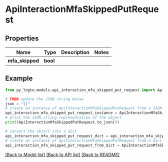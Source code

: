 # ApiInteractionMfaSkippedPutRequest


## Properties

Name | Type | Description | Notes
------------ | ------------- | ------------- | -------------
**mfa_skipped** | **bool** |  | 

## Example

```python
from py_logto.models.api_interaction_mfa_skipped_put_request import ApiInteractionMfaSkippedPutRequest

# TODO update the JSON string below
json = "{}"
# create an instance of ApiInteractionMfaSkippedPutRequest from a JSON string
api_interaction_mfa_skipped_put_request_instance = ApiInteractionMfaSkippedPutRequest.from_json(json)
# print the JSON string representation of the object
print(ApiInteractionMfaSkippedPutRequest.to_json())

# convert the object into a dict
api_interaction_mfa_skipped_put_request_dict = api_interaction_mfa_skipped_put_request_instance.to_dict()
# create an instance of ApiInteractionMfaSkippedPutRequest from a dict
api_interaction_mfa_skipped_put_request_from_dict = ApiInteractionMfaSkippedPutRequest.from_dict(api_interaction_mfa_skipped_put_request_dict)
```
[[Back to Model list]](../README.md#documentation-for-models) [[Back to API list]](../README.md#documentation-for-api-endpoints) [[Back to README]](../README.md)


